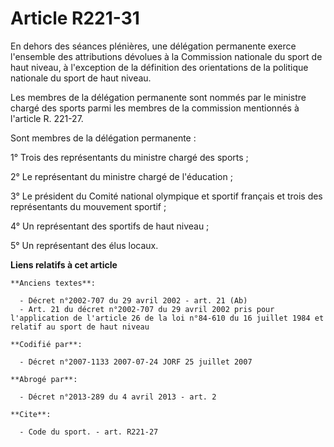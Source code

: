 # Article R221-31

En dehors des séances plénières, une délégation permanente exerce l'ensemble des attributions dévolues à la Commission
nationale du sport de haut niveau, à l'exception de la définition des orientations de la politique nationale du sport de haut
niveau. 

Les membres de la délégation permanente sont nommés par le ministre chargé des sports parmi les membres de la commission
mentionnés à l'article R. 221-27. 

Sont membres de la délégation permanente : 

1° Trois des représentants du ministre chargé des sports ; 

2° Le représentant du ministre chargé de l'éducation ; 

3° Le président du Comité national olympique et sportif français et trois des représentants du mouvement sportif ; 

4° Un représentant des sportifs de haut niveau ; 

5° Un représentant des élus locaux.

**Liens relatifs à cet article**

	**Anciens textes**:

	  - Décret n°2002-707 du 29 avril 2002 - art. 21 (Ab)
	  - Art. 21 du décret n°2002-707 du 29 avril 2002 pris pour l'application de l'article 26 de la loi n°84-610 du 16 juillet 1984 et relatif au sport de haut niveau

	**Codifié par**:

	  - Décret n°2007-1133 2007-07-24 JORF 25 juillet 2007

	**Abrogé par**:

	  - Décret n°2013-289 du 4 avril 2013 - art. 2

	**Cite**:

	  - Code du sport. - art. R221-27
